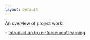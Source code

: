 ```yaml
---
layout: default
---
```

An overview of project work: 

– [Introduction to reinforcement learning](https:/aparna-surendra.github.io/page1.html)
